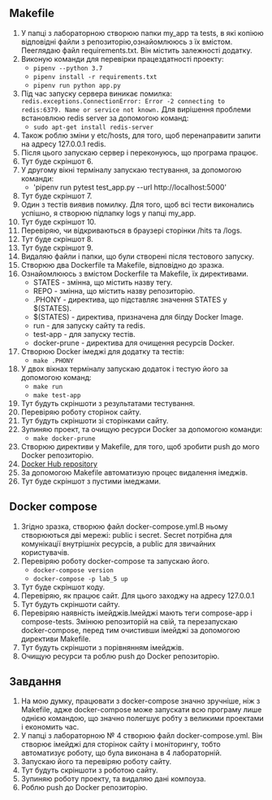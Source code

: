 ## Makefile ##
1. У папці з лабораторною створюю папки my_app та tests, в які копіюю відповідні файли з репозиторію,ознайомлююсь з їх вмістом. Пееглядаю файл requirements.txt. Він містить залежності додатку.
2. Виконую команди для перевірки працездатності проекту:
   - `pipenv --python 3.7`
   - `pipenv install -r requirements.txt`
   - `pipenv run python app.py`
3. Під час запуску сервера виникає помилка: `redis.exceptions.ConnectionError: Error -2 connecting to redis:6379. Name or service not known.` Для вирішення проблеми встановлюю redis server за допомогою команд:
   -  `sudo apt-get install redis-server`  
4. Також роблю зміни у etc/hosts, для того, щоб перенаправити запити на адресу 127.0.0.1 redis.
5. Після цього запускаю сервер і переконуюсь, що програма працює.
6. Тут буде скріншот 6.
7. У другому вікні терміналу запускаю тестування, за допомогою команди:
   -  'pipenv run pytest test_app.py --url http://localhost:5000'
8. Тут буде скріншот 7.
9. Один з тестів виявив помилку. Для того, щоб всі тести виконались успішно, я створюю підпапку logs у папці my_app. 
10. Тут буде скріншот 10.
11. Перевіряю, чи відкриваються в браузері сторінки /hits та /logs.
12. Тут буде скріншот 8.
13. Тут буде скріншот 9.
14. Видаляю файли і папки, що були створені після тестового запуску.
15. Створюю два Dockerfile та Makefile, відповідно до зразка.
16. Ознайомлююсь з вмістом Dockerfile та Makefile, їх директивами.
    - STATES - змінна, що містить назву тегу.
    - REPO - змінна, що містить назву репозиторію.
    - .PHONY - директива, що підставляє значення STATES у $(STATES).
    - $(STATES) - директива, призначена для білду Docker Image.
    - run - для запуску сайту та redis.
    - test-app - для запуску тестів.
    - docker-prune - директива для очищення ресурсів Docker.
17. Створюю Docker імеджі для додатку та тестів:
    - `make .PHONY`
18. У двох вікнах терміналу запускаю додаток і тестую його за допомогою команд:
    - `make run`
    - `make test-app`
19. Тут будуть скріншоти з результатами тестування.
20. Перевіряю роботу сторінок сайту.
21. Тут будуть скріншоти зі сторінками сайту.
22. Зупиняю проект, та очищую ресурси Docker за допомогою команди:
    - `make docker-prune`
23. Створюю директиви у Makefile, для того, щоб зробити push до мого Docker репозиторію.
24. [Docker Hub repository](https://hub.docker.com/repository/docker/hashchenko/lab_5)
25. За допомогою Makefile автоматизую процес видалення імеджів.
26. Тут буде скріншот з пустими імеджами.
## Docker compose ##
1. Згідно зразка, створюю файл docker-compose.yml.В ньому створюються дві мережі: public і secret. Secret потрібна для комунікації внутрішніх ресурсів, а public для звичайних користувачів.
2. Перевіряю роботу docker-compose та запускаю його.
    - `docker-compose version`
    - `docker-compose -p lab_5 up`
3. Тут буде скріншот коду.
4. Перевіряю, як працює сайт. Для цього заходжу на адресу 127.0.0.1
5. Тут будуть скріншоти сайту.
6. Перевіряю наявність імейджів.Імейджі мають теги compose-app і compose-tests. Змінюю репозиторій на свій, та перезапускаю docker-compose, перед тим очистивши імейджі за допомогою директиви Makefile.
7. Тут будуть скріншоти з порівнянням імейджів.
8. Очищую ресурси та роблю push до Docker репозиторію.
## Завдання ##
1. На мою думку, працювати з docker-compose значно зручніше, ніж з Makefile, адже docker-compose може запускати всю програму лише однією командою, що значно полегшує робту з великими проектами і економить час.
2. У папці з лабораторною № 4 створюю файл docker-compose.yml. Він створює імейджі для сторінок сайту і моніторингу, тобто автоматизує роботу, що була виконана в 4 лабораторній.
3. Запускаю його та перевіряю роботу сайту.
4. Тут будуть скріншоти з роботою сайту.
5. Зупиняю роботу проекту, та видаляю дані компоуза.
6. Роблю push до Docker репозиторію.


